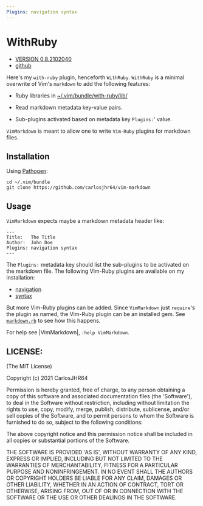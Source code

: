 ```yaml
---
Plugins: navigation syntax  
---
```

# WithRuby

* [VERSION 0.8.2102040](https://github.com/carlosjhr64/with-ruby/releases)
* [github](https://github.com/carlosjhr64/with-ruby)

Here's my `with-ruby` plugin, henceforth `WithRuby`.
`WithRuby` is a minimal overwrite of Vim's `markdown` to add the following features:

* Ruby libraries in [~/.vim/bundle/with-ruby/lib/](lib)

* Read markdown metadata key-value pairs.
* Sub-plugins activated based on metadata key `Plugins:`' value.

`VimMarkdown` is meant to allow one to write `Vim-Ruby` plugins for markdown files.

## Installation

Using [Pathogen](https://github.com/tpope/vim-pathogen):

    cd ~/.vim/bundle
    git clone https://github.com/carlosjhr64/vim-markdown

## Usage

`VimMarkdown` expects maybe a markdown metadata header like:

    ---
    Title:   The Title  
    Author:  John Doe  
    Plugins: navigation syntax  
    ---

The `Plugins:` metadata key should list the sub-plugins to be activated on the markdown file.
The following Vim-Ruby plugins are available on my installation:

* [navigation](NAVIGATION.md)
* [syntax](SYNTAX.md)

But more Vim-Ruby plugins can be added.
Since `VimMarkdown` just `require`'s the plugin as named,
the Vim-Ruby plugin can be an installed gem.
See [`markdown.rb`](lib/vim-markdown.rb?self.plugins) to see how this happens.

For help see |VimMarkdown|, `:help VimMarkdown`.

## LICENSE:

(The MIT License)

Copyright (c) 2021 CarlosJHR64

Permission is hereby granted, free of charge, to any person obtaining
a copy of this software and associated documentation files (the
'Software'), to deal in the Software without restriction, including
without limitation the rights to use, copy, modify, merge, publish,
distribute, sublicense, and/or sell copies of the Software, and to
permit persons to whom the Software is furnished to do so, subject to
the following conditions:

The above copyright notice and this permission notice shall be
included in all copies or substantial portions of the Software.

THE SOFTWARE IS PROVIDED 'AS IS', WITHOUT WARRANTY OF ANY KIND,
EXPRESS OR IMPLIED, INCLUDING BUT NOT LIMITED TO THE WARRANTIES OF
MERCHANTABILITY, FITNESS FOR A PARTICULAR PURPOSE AND NONINFRINGEMENT.
IN NO EVENT SHALL THE AUTHORS OR COPYRIGHT HOLDERS BE LIABLE FOR ANY
CLAIM, DAMAGES OR OTHER LIABILITY, WHETHER IN AN ACTION OF CONTRACT,
TORT OR OTHERWISE, ARISING FROM, OUT OF OR IN CONNECTION WITH THE
SOFTWARE OR THE USE OR OTHER DEALINGS IN THE SOFTWARE.
